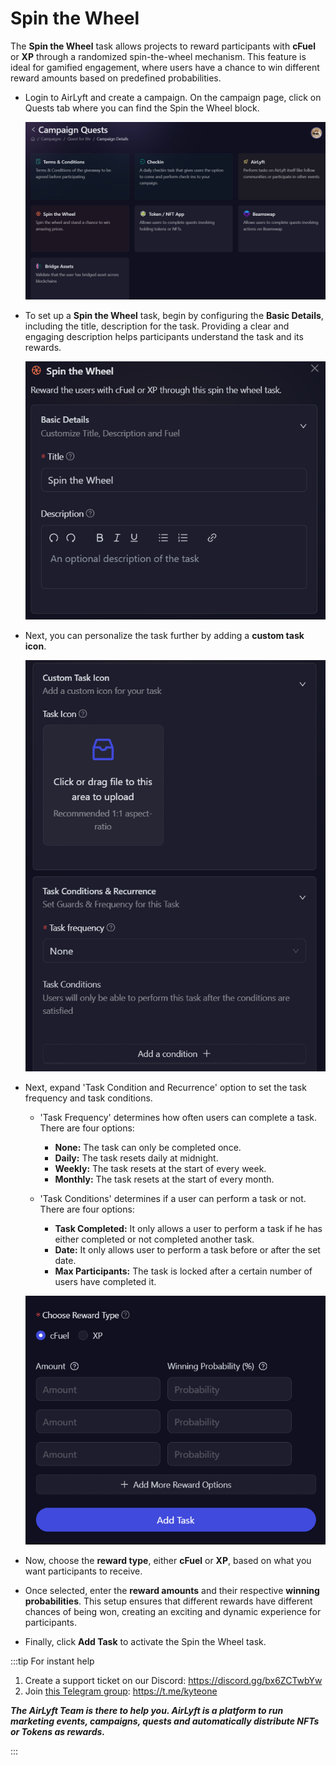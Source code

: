 # Spin the Wheel

The **Spin the Wheel** task allows projects to reward participants with **cFuel** or **XP** through a randomized spin-the-wheel mechanism. This feature is ideal for gamified engagement, where users have a chance to win different reward amounts based on predefined probabilities.

- Login to AirLyft and create a campaign. On the campaign page, click on Quests tab where you can find the Spin the Wheel block.

  ![Spin the wheel main](../../images/SpinTheWheelMain.png)

- To set up a **Spin the Wheel** task, begin by configuring the **Basic Details**, including the title, description for the task. Providing a clear and engaging description helps participants understand the task and its rewards.

  ![Spin Basics](../../images/SpinTheWheelBasics.png)

- Next, you can personalize the task further by adding a **custom task icon**.

  ![Spin main](../../images/SpinTheWheelCustom.png)

- Next, expand 'Task Condition and Recurrence' option to set the task frequency and task conditions.

  - 'Task Frequency' determines how often users can complete a task. There are four options:

    - **None:** The task can only be completed once.
    - **Daily:** The task resets daily at midnight.
    - **Weekly:** The task resets at the start of every week.
    - **Monthly:** The task resets at the start of every month.

  - 'Task Conditions' determines if a user can perform a task or not. There are four options:
    - **Task Completed:** It only allows a user to perform a task if he has either completed or not completed another task.
    - **Date:** It only allows user to perform a task before or after the set date.
    - **Max Participants:** The task is locked after a certain number of users have completed it.

  ![Spin reward](../../images/SpinTheWheelChoose.png)

- Now, choose the **reward type**, either **cFuel** or **XP**, based on what you want participants to receive.

- Once selected, enter the **reward amounts** and their respective **winning probabilities**. This setup ensures that different rewards have different chances of being won, creating an exciting and dynamic experience for participants.

- Finally, click **Add Task** to activate the Spin the Wheel task.

:::tip For instant help

1. Create a support ticket on our Discord: https://discord.gg/bx6ZCTwbYw
2. Join [this Telegram group](https://t.me/kyteone): https://t.me/kyteone

**_The AirLyft Team is there to help you. AirLyft is a platform to run marketing events, campaigns, quests and automatically distribute NFTs or Tokens as rewards._**

:::
